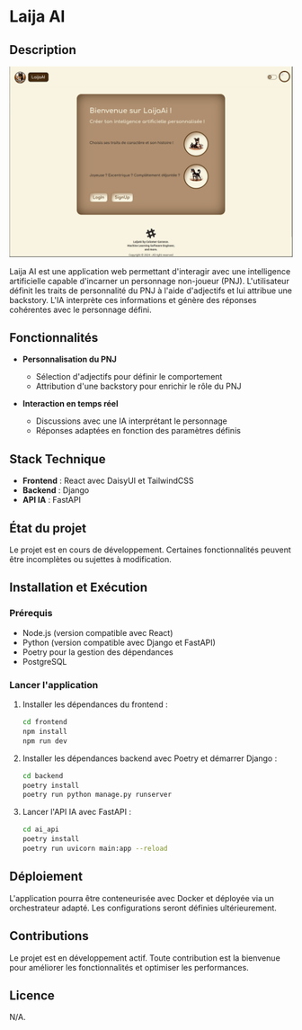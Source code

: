 # Laija AI

## Description

![Home Page](./images/laija-ai.png)

Laija AI est une application web permettant d'interagir avec une intelligence artificielle capable d'incarner un personnage non-joueur (PNJ). L'utilisateur définit les traits de personnalité du PNJ à l'aide d'adjectifs et lui attribue une backstory. L'IA interprète ces informations et génère des réponses cohérentes avec le personnage défini.

## Fonctionnalités

- **Personnalisation du PNJ**
  - Sélection d'adjectifs pour définir le comportement
  - Attribution d'une backstory pour enrichir le rôle du PNJ
  
- **Interaction en temps réel**
  - Discussions avec une IA interprétant le personnage
  - Réponses adaptées en fonction des paramètres définis

## Stack Technique

- **Frontend** : React avec DaisyUI et TailwindCSS
- **Backend** : Django
- **API IA** : FastAPI

## État du projet

Le projet est en cours de développement. Certaines fonctionnalités peuvent être incomplètes ou sujettes à modification.

## Installation et Exécution

### Prérequis

- Node.js (version compatible avec React)
- Python (version compatible avec Django et FastAPI)
- Poetry pour la gestion des dépendances
- PostgreSQL

### Lancer l'application

1. Installer les dépendances du frontend :
   ```sh
   cd frontend
   npm install
   npm run dev
   ```

2. Installer les dépendances backend avec Poetry et démarrer Django :
   ```sh
   cd backend
   poetry install
   poetry run python manage.py runserver
   ```

3. Lancer l'API IA avec FastAPI :
   ```sh
   cd ai_api
   poetry install
   poetry run uvicorn main:app --reload
   ```

## Déploiement

L'application pourra être conteneurisée avec Docker et déployée via un orchestrateur adapté. Les configurations seront définies ultérieurement.

## Contributions

Le projet est en développement actif. Toute contribution est la bienvenue pour améliorer les fonctionnalités et optimiser les performances.

## Licence

N/A.

